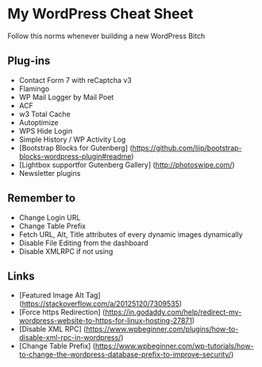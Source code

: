 # My WordPress Cheat Sheet

Follow this norms whenever building a new WordPress Bitch

## Plug-ins
 - Contact Form 7 with reCaptcha v3
 - Flamingo
 - WP Mail Logger by Mail Poet
 - ACF
 - w3 Total Cache
 - Autoptimize
 - WPS Hide Login
 - Simple History / WP Activity Log
 - [Bootstrap Blocks for Gutenberg] (https://github.com/liip/bootstrap-blocks-wordpress-plugin#readme)
 - [Lightbox supportfor Gutenberg Gallery] (http://photoswipe.com/)
 - Newsletter plugins
 
## Remember to

 - Change Login URL
 - Change Table Prefix
 - Fetch URL, Alt, Title attributes of every dynamic images dynamically
 - Disable File Editing from the dashboard
 - Disable XMLRPC if not using

## Links

 - [Featured Image Alt Tag] (https://stackoverflow.com/a/20125120/7309535)
 - [Force https Redirection] (https://in.godaddy.com/help/redirect-my-wordpress-website-to-https-for-linux-hosting-27871)
 - [Disable XML RPC] (https://www.wpbeginner.com/plugins/how-to-disable-xml-rpc-in-wordpress/)
 - [Change Table Prefix] (https://www.wpbeginner.com/wp-tutorials/how-to-change-the-wordpress-database-prefix-to-improve-security/)
